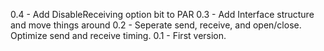 0.4 - Add DisableReceiving option bit to PAR
0.3 - Add Interface structure and move things around
0.2 - Seperate send, receive, and open/close.
		Optimize send and receive timing.
0.1 - First version.
